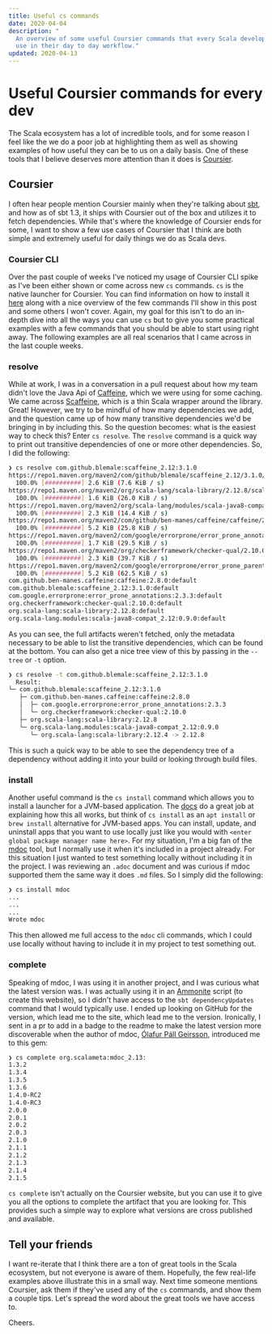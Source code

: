 ```yaml
---
title: Useful cs commands
date: 2020-04-04
description: "
  An overview of some useful Coursier commands that every Scala developer can
  use in their day to day workflow."
updated: 2020-04-13
---
```


# Useful Coursier commands for every dev

The Scala ecosystem has a lot of incredible tools, and for some reason I feel
like the we do a poor job at highlighting them as well as showing examples of how
useful they can be to us on a daily basis. One of these tools that I believe
deserves more attention than it does is [Coursier](https://get-coursier.io/).

## Coursier

I often hear people mention Coursier mainly when they're talking about
[sbt](https://www.scala-sbt.org/), and how as of sbt 1.3, it ships with Coursier
out of the box and utilizes it to fetch dependencies. While that's where the
knowledge of Coursier ends for some, I want to show a few use cases of Coursier
that I think are both simple and extremely useful for daily things we do as
Scala devs.

### Coursier CLI

Over the past couple of weeks I've noticed my usage of Coursier CLI spike as I've
been either shown or come across new `cs` commands. `cs` is the native launcher
for Coursier. You can find information on how to install it
[here](https://get-coursier.io/docs/cli-overview) along with a nice overview of
the few commands I'll show in this post and some others I won't cover. Again,
my goal for this isn't to do an in-depth dive into all the ways you can use
`cs` but to give you some practical examples with a few commands that you should
be able to start using right away. The following examples are all real scenarios
that I came across in the last couple weeks.

### resolve

While at work, I was in a conversation in a pull request about how my team didn't
love the Java Api of [Caffeine](https://github.com/ben-manes/caffeine), which we
were using for some caching. We came across
[Scaffeine](https://github.com/blemale/scaffeine), which is a thin Scala wrapper
around the library. Great! However, we try to be mindful of how many
dependencies we add, and the question came up of how many transitive
dependencies we'd be bringing in by including this. So the question becomes:
what is the easiest way to check this? Enter `cs resolve`. The `resolve` command
is a quick way to print out transitive dependencies of one or more other
dependencies. So, I did the following:


```bash
❯ cs resolve com.github.blemale:scaffeine_2.12:3.1.0
https://repo1.maven.org/maven2/com/github/blemale/scaffeine_2.12/3.1.0/scaffeine_2.12-3.1.0.pom
  100.0% [##########] 2.6 KiB (7.6 KiB / s)
https://repo1.maven.org/maven2/org/scala-lang/scala-library/2.12.8/scala-library-2.12.8.pom
  100.0% [##########] 1.6 KiB (26.0 KiB / s)
https://repo1.maven.org/maven2/org/scala-lang/modules/scala-java8-compat_2.12/0.9.0/scala-java8-compat_2.12-0.9.0.pom
  100.0% [##########] 2.3 KiB (14.4 KiB / s)
https://repo1.maven.org/maven2/com/github/ben-manes/caffeine/caffeine/2.8.0/caffeine-2.8.0.pom
  100.0% [##########] 5.2 KiB (25.8 KiB / s)
https://repo1.maven.org/maven2/com/google/errorprone/error_prone_annotations/2.3.3/error_prone_annotations-2.3.3.pom
  100.0% [##########] 1.7 KiB (29.5 KiB / s)
https://repo1.maven.org/maven2/org/checkerframework/checker-qual/2.10.0/checker-qual-2.10.0.pom
  100.0% [##########] 2.3 KiB (39.7 KiB / s)
https://repo1.maven.org/maven2/com/google/errorprone/error_prone_parent/2.3.3/error_prone_parent-2.3.3.pom
  100.0% [##########] 5.2 KiB (62.5 KiB / s)
com.github.ben-manes.caffeine:caffeine:2.8.0:default
com.github.blemale:scaffeine_2.12:3.1.0:default
com.google.errorprone:error_prone_annotations:2.3.3:default
org.checkerframework:checker-qual:2.10.0:default
org.scala-lang:scala-library:2.12.8:default
org.scala-lang.modules:scala-java8-compat_2.12:0.9.0:default
```

As you can see, the full artifacts weren't fetched, only the metadata necessary
to be able to list the transitive dependencies, which can be found at the
bottom. You can also get a nice tree view of this by passing in the `--tree` or
`-t` option.

```bash
❯ cs resolve -t com.github.blemale:scaffeine_2.12:3.1.0
  Result:
└─ com.github.blemale:scaffeine_2.12:3.1.0
   ├─ com.github.ben-manes.caffeine:caffeine:2.8.0
   │  ├─ com.google.errorprone:error_prone_annotations:2.3.3
   │  └─ org.checkerframework:checker-qual:2.10.0
   ├─ org.scala-lang:scala-library:2.12.8
   └─ org.scala-lang.modules:scala-java8-compat_2.12:0.9.0
      └─ org.scala-lang:scala-library:2.12.4 -> 2.12.8
```

This is such a quick way to be able to see the dependency tree of a dependency
without adding it into your build or looking through build files.

### install

Another useful command is the `cs install` command which allows you to install a
launcher for a JVM-based application. The
[docs](https://get-coursier.io/docs/cli-install) do a great job at explaining
how this all works, but think of `cs install` as an `apt install` or `brew install`
alternative for JVM-based apps. You can install, update, and uninstall apps that
you want to use locally just like you would with `<enter global package manager
name here>`. For my situation, I'm a big fan of the
[mdoc](https://scalameta.org/mdoc/) tool, but I normally use it when
it's included in a project already. For this situation I just wanted to test
something locally without including it in the project. I was reviewing an
`.adoc` document and was curious if mdoc supported them the same way it does
`.md` files. So I simply did the following:

```bash
❯ cs install mdoc
...
...
...
Wrote mdoc
```

This then allowed me full access to the `mdoc` cli commands, which I could use
locally without having to include it in my project to test something out.

### complete

Speaking of mdoc, I was using it in another project, and I was curious what the
latest version was. I was actually using it in an
[Ammonite](https://ammonite.io/) script (to create this website), so I didn't
have access to the `sbt dependencyUpdates` command that I would typically use. I
ended up looking on GitHub for the version, which lead me to the site, which
lead me to the version. Ironically, I sent in a pr to add in a badge to the
readme to make the latest version more discoverable when the author of mdoc,
[Ólafur Páll Geirsson](https://twitter.com/olafurpg), introduced me to this gem:

```bash
❯ cs complete org.scalameta:mdoc_2.13:
1.3.2
1.3.4
1.3.5
1.3.6
1.4.0-RC2
1.4.0-RC3
2.0.0
2.0.1
2.0.2
2.0.3
2.1.0
2.1.1
2.1.2
2.1.3
2.1.4
2.1.5
```

`cs complete` isn't actually on the Coursier website, but you can use it to give
you all the options to complete the artifact that you are looking for. This
provides such a simple way to explore what versions are cross published and
available.

## Tell your friends

I want re-iterate that I think there are a ton of great tools in the Scala
ecosystem, but not everyone is aware of them. Hopefully, the few real-life
examples above illustrate this in a small way. Next time someone mentions
Coursier, ask them if they've used any of the `cs` commands, and show them a
couple tips. Let's spread the word about the great tools we have access to.

Cheers.
